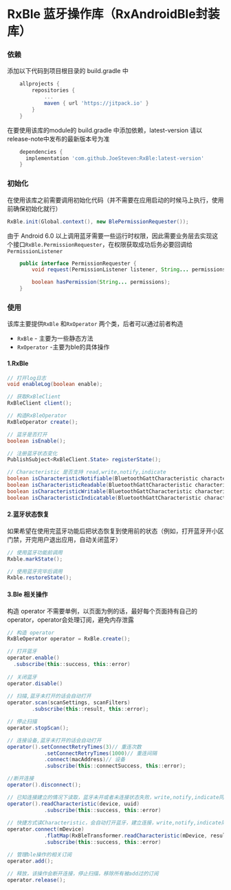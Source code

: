 

# RxBle 蓝牙操作库（RxAndroidBle封装库）

### 依赖

添加以下代码到项目根目录的 build.gradle 中

```groovy
	allprojects {
		repositories {
			...
			maven { url 'https://jitpack.io' }
		}
	}
```

在要使用该库的module的 build.gradle 中添加依赖，latest-version 请以release-note中发布的最新版本号为准

```groovy
	dependencies {
      implementation 'com.github.JoeSteven:RxBle:latest-version'
	}
```

### 初始化

在使用该库之前需要调用初始化代码（并不需要在应用启动的时候马上执行，使用前确保初始化就行）

```java
RxBle.init(Global.context(), new BlePermissionRequester());
```

由于 Android 6.0 以上调用蓝牙需要一些运行时权限，因此需要业务层去实现这个接口`RxBle.PermissionRequester`，在权限获取成功后务必要回调给 `PermissionListener`

```java
    public interface PermissionRequester {
        void request(PermissionListener listener, String... permissions);

        boolean hasPermission(String... permissions);
    }
```

### 使用

该库主要提供`RxBle` 和`RxOperator` 两个类，后者可以通过前者构造

- `RxBle` - 主要为一些静态方法
- `RxOperator` -主要为ble的具体操作

#### 1.RxBle

```java
// 打开log日志
void enableLog(boolean enable); 

// 获取RxBleClient
RxBleClient client(); 

// 构造RxBleOperator
RxBleOperator create();

// 蓝牙是否打开
boolean isEnable();

// 注册蓝牙状态变化
PublishSubject<RxBleClient.State> registerState();

// Characteristic 是否支持 read,write,notify,indicate 
boolean isCharacteristicNotifiable(BluetoothGattCharacteristic characteristic);
boolean isCharacteristicReadable(BluetoothGattCharacteristic characteristic);
boolean isCharacteristicWritable(BluetoothGattCharacteristic characteristic);
boolean isCharacteristicIndicatable(BluetoothGattCharacteristic characteristic);
```



#### 2.蓝牙状态恢复

如果希望在使用完蓝牙功能后把状态恢复到使用前的状态（例如，打开蓝牙开小区门禁，开完用户退出应用，自动关闭蓝牙）

```java
// 使用蓝牙功能前调用
Rxble.markState();

// 使用蓝牙完毕后调用
Rxble.restoreState();
```

#### 3.Ble 相关操作

构造 operator 不需要单例，以页面为例的话，最好每个页面持有自己的operator，operator会处理订阅，避免内存泄露

```Java
// 构造 operator
RxBleOperator operator = RxBle.create();

// 打开蓝牙
operator.enable()
  .subscribe(this::success, this::error)
  
// 关闭蓝牙
operator.disable()
  
// 扫描,蓝牙未打开的话会自动打开
operator.scan(scanSettings, scanFilters)
  		.subscribe(this::result, this::error);

// 停止扫描
operator.stopScan();

// 连接设备,蓝牙未打开的话会自动打开
operator().setConnectRetryTimes(3)// 重连次数
          	.setConnectRetryTimes(1000)// 重连间隔
          	.connect(macAddress)// 设备
  			.subscribe(this::connectSuccess, this::error);

//断开连接
operator().disconnect();

// 已知连接建立的情况下读取，蓝牙未开或者未连接状态失败，write,notify,indicate同理
operator().readCharacteristic(device, uuid)
            .subscribe(this::success, this::error)
  
// 快捷方式读Characteristic，会自动打开蓝牙，建立连接，write,notify,indicate同理
operator.connect(mDevice)
         	.flatMap(RxBleTransformer.readCharacteristic(mDevice, result, mOperator))
			.subscribe(this::success, this::error)

// 管理ble操作的相关订阅
operator.add();

// 释放，该操作会断开连接，停止扫描，移除所有被add过的订阅
operator.release();
```

